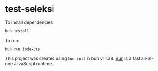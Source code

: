 # test-seleksi

To install dependencies:

```bash
bun install
```

To run:

```bash
bun run index.ts
```

This project was created using `bun init` in bun v1.1.38. [Bun](https://bun.sh) is a fast all-in-one JavaScript runtime.
